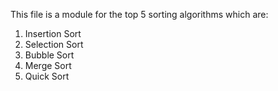 This file is a module for the top 5 sorting algorithms which are:
1. Insertion Sort
2. Selection Sort
3. Bubble Sort
4. Merge Sort
5. Quick Sort
